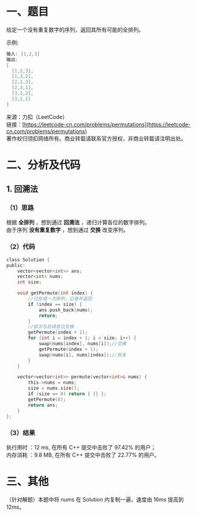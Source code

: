 # 一、题目
给定一个没有重复数字的序列，返回其所有可能的全排列。  
  
示例:  
```c++
输入: [1,2,3]
输出:
[
  [1,2,3],
  [1,3,2],
  [2,1,3],
  [2,3,1],
  [3,1,2],
  [3,2,1]
]
```
来源：力扣（LeetCode）  
链接：[https://leetcode-cn.com/problems/permutations](https://leetcode-cn.com/problems/permutations)  
著作权归领扣网络所有。商业转载请联系官方授权，非商业转载请注明出处。  
# 二、分析及代码
## 1. 回溯法
### （1）思路
根据 **全排列** ，想到通过 **回溯法** ，递归计算各位的数字排列。  
由于序列 **没有重复数字** ，想到通过 **交换** 改变序列。  
### （2）代码
```c
class Solution {
public:
    vector<vector<int>> ans;
    vector<int> nums;
    int size;

    void getPermute(int index) {
        //已形成一次排列，记录并返回
        if (index == size) {
            ans.push_back(nums);
            return;
        }
        //依次与后续各位交换
        getPermute(index + 1);
        for (int i = index + 1; i < size; i++) {
            swap(nums[index], nums[i]);//交换
            getPermute(index + 1);
            swap(nums[i], nums[index]);//恢复
        }
    }

    vector<vector<int>> permute(vector<int>& nums) {
        this->nums = nums;
        size = nums.size();
        if (size == 0) return { {} };
        getPermute(0);
        return ans;
    }
};
```
### （3）结果
执行用时 ：12 ms, 在所有 C++ 提交中击败了 97.42% 的用户；  
内存消耗 ：9.8 MB, 在所有 C++ 提交中击败了 22.77% 的用户。  
# 三、其他
（针对解题）本题中将 nums 在 Solution 内复制一遍，速度由 16ms 提高到 12ms。  
